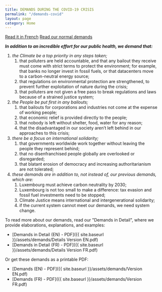 ```yaml
---
title: DEMANDS DURING THE COVID-19 CRISIS
permalink: "/demands-covid"
layout: page
category: Home
---
```


[Read it in French](/fr/demands-covid) <a class="link2" href="/demands">Read our normal demands</a>

***In addition to an incredible effort for our public health, we demand that:***

1. *the Climate be a top priority in any steps taken;*
    1. that polluters are held accountable, and that any bailout they receive must come with strict terms to protect the environment; for example, that banks no longer invest in fossil fuels, or that datacenters move to a carbon-neutral energy source;
    2. that regulations on environmental protection are strengthened, to prevent further exploitation of nature during the crisis;
    3. that polluters are not given a free pass to break regulations and laws because of a strained justice system;
2. *the People be put first in any bailouts;*
    1. that bailouts for corporations and industries not come at the expense of working people;
    2. that economic relief is provided directly to the people;
    3. that nobody is left without shelter, food, water for any reason;
    4. that the disadvantaged in our society aren’t left behind in our approaches to this crisis;
3. *there be a focus on international solidarity;*
    1. that governments worldwide work together without leaving the people they represent behind;
    2. that no disenfranchised people globally are overlooked or disregarded;
    3. that blatant erosion of democracy and increasing authoritarianism are not tolerated;
4. *these demands are in addition to, not instead of, our previous demands, which are:*
    1. Luxembourg must achieve carbon neutrality by 2030;
    2. Luxembourg is not too small to make a difference: tax evasion and fossil fuel investments need to be stopped;
    3. Climate Justice means international and intergenerational solidarity;
    4. if the current system cannot meet our demands, we need system change.

To read more about our demands, read our "Demands in Detail", where we provide elaborations, explanations, and examples:

 - [Demands in Detail (EN) - PDF]({{ site.baseurl }}/assets/demands/Details Version EN.pdf)
 - [Demands in Detail (FR) - PDF]({{ site.baseurl }}/assets/demands/Details Version FR.pdf)
 
 Or get these demands as a printable PDF:
 
 - [Demands (EN) - PDF]({{ site.baseurl }}/assets/demands/Version EN.pdf)
 - [Demands (FR) - PDF]({{ site.baseurl }}/assets/demands/Version FR.pdf)